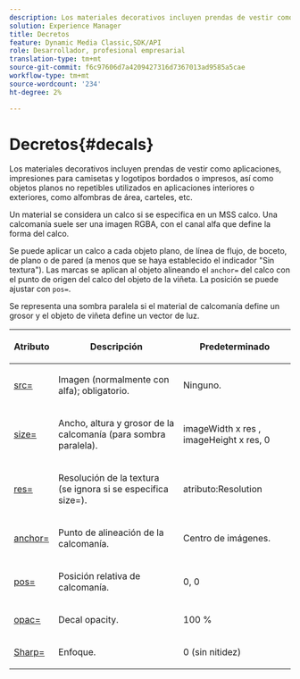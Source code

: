 ```yaml
---
description: Los materiales decorativos incluyen prendas de vestir como aplicaciones, impresiones para camisetas y logotipos bordados o impresos, así como objetos planos no repetibles utilizados en aplicaciones interiores o exteriores, como alfombras de área, carteles, etc.
solution: Experience Manager
title: Decretos
feature: Dynamic Media Classic,SDK/API
role: Desarrollador, profesional empresarial
translation-type: tm+mt
source-git-commit: f6c97606d7a4209427316d7367013ad9585a5cae
workflow-type: tm+mt
source-wordcount: '234'
ht-degree: 2%

---
```



# Decretos{#decals}

Los materiales decorativos incluyen prendas de vestir como aplicaciones, impresiones para camisetas y logotipos bordados o impresos, así como objetos planos no repetibles utilizados en aplicaciones interiores o exteriores, como alfombras de área, carteles, etc.

Un material se considera un calco si se especifica en un MSS calco. Una calcomanía suele ser una imagen RGBA, con el canal alfa que define la forma del calco.

Se puede aplicar un calco a cada objeto plano, de línea de flujo, de boceto, de plano o de pared (a menos que se haya establecido el indicador &quot;Sin textura&quot;). Las marcas se aplican al objeto alineando el `anchor=` del calco con el punto de origen del calco del objeto de la viñeta. La posición se puede ajustar con `pos=`.

Se representa una sombra paralela si el material de calcomanía define un grosor y el objeto de viñeta define un vector de luz.

<table id="table_3F119BC9B7654FD092826A34F5827268"> 
 <thead> 
  <tr> 
   <th colname="col1" class="entry"> <p>Atributo </p> </th> 
   <th colname="col2" class="entry"> <p>Descripción </p> </th> 
   <th colname="col3" class="entry"> <p>Predeterminado </p> </th> 
  </tr> 
 </thead>
 <tbody> 
  <tr> 
   <td colname="col1"> <p> <a href="../../../../../../ir-api/http-protocol/image-rendering-api-ref/c-ir-http-protocol-ref/c-ir-http-protocol-command-reference/r-ir-src.md#reference-62c98abad22149d68d405ed6aaff8272" type="reference" format="dita" scope="local"> <span class="codeph"> src=  </span> </a> </p> </td> 
   <td colname="col2"> <p>Imagen (normalmente con alfa); obligatorio. </p> </td> 
   <td colname="col3"> <p>Ninguno. </p> </td> 
  </tr> 
  <tr> 
   <td colname="col1"> <p> <a href="../../../../../../ir-api/http-protocol/image-rendering-api-ref/c-ir-http-protocol-ref/c-ir-http-protocol-command-reference/r-ir-http-size.md#reference-1220d6fbcde4479aba91de7adacdc988" type="reference" format="dita" scope="local"> <span class="codeph"> size=  </span> </a> </p> </td> 
   <td colname="col2"> <p>Ancho, altura y grosor de la calcomanía (para sombra paralela). </p> </td> 
   <td colname="col3"> <p> <span class="varname"> imageWidth  </span> x  <span class="codeph"> res  </span>,  <span class="varname"> imageHeight  </span> x  <span class="codeph"> res, 0  </span> </p> </td> 
  </tr> 
  <tr> 
   <td colname="col1"> <p> <a href="../../../../../../ir-api/http-protocol/image-rendering-api-ref/c-ir-http-protocol-ref/c-ir-http-protocol-command-reference/r-ir-res.md#reference-0ad9de8887144c83a6db97b4994f7c04" type="reference" format="dita" scope="local"> <span class="codeph"> res=  </span> </a> </p> </td> 
   <td colname="col2"> <p>Resolución de la textura (se ignora si se especifica size=). </p> </td> 
   <td colname="col3"> <p> <span class="codeph"> atributo:Resolution  </span> </p> </td> 
  </tr> 
  <tr> 
   <td colname="col1"> <p> <a href="../../../../../../ir-api/http-protocol/image-rendering-api-ref/c-ir-http-protocol-ref/c-ir-http-protocol-command-reference/r-ir-http-anchor.md#reference-d53923d785c9442997dc7f2199524c26" type="reference" format="dita" scope="local"> <span class="codeph"> anchor=  </span> </a> </p> </td> 
   <td colname="col2"> <p>Punto de alineación de la calcomanía. </p> </td> 
   <td colname="col3"> <p>Centro de imágenes. </p> </td> 
  </tr> 
  <tr> 
   <td colname="col1"> <p> <a href="../../../../../../ir-api/http-protocol/image-rendering-api-ref/c-ir-http-protocol-ref/c-ir-http-protocol-command-reference/r-ir-pos.md#reference-22c10904a0ce4c8bb41c2c78104221b8" type="reference" format="dita" scope="local"> <span class="codeph"> pos=  </span> </a> </p> </td> 
   <td colname="col2"> <p>Posición relativa de calcomanía. </p> </td> 
   <td colname="col3"> <p>0, 0 </p> </td> 
  </tr> 
  <tr> 
   <td colname="col1"> <p> <a href="../../../../../../ir-api/http-protocol/image-rendering-api-ref/c-ir-http-protocol-ref/c-ir-http-protocol-command-reference/r-ir-opac.md#reference-136b8563da714313a9e103f4ce179c5b" type="reference" format="dita" scope="local"> <span class="codeph"> opac=  </span> </a> </p> </td> 
   <td colname="col2"> <p>Decal opacity. </p> </td> 
   <td colname="col3"> <p>100 % </p> </td> 
  </tr> 
  <tr> 
   <td colname="col1"> <a href="../../../../../../ir-api/http-protocol/image-rendering-api-ref/c-ir-http-protocol-ref/c-ir-http-protocol-command-reference/r-ir-http-sharp.md#reference-acdd87f6b5de4e3a85e5d3c03022a35a" type="reference" format="dita" scope="local"> <span class="codeph"> Sharp=  </span> </a> </td> 
   <td colname="col2"> <p>Enfoque. </p> </td> 
   <td colname="col3"> <p>0 (sin nitidez) </p> </td> 
  </tr> 
 </tbody> 
</table>


